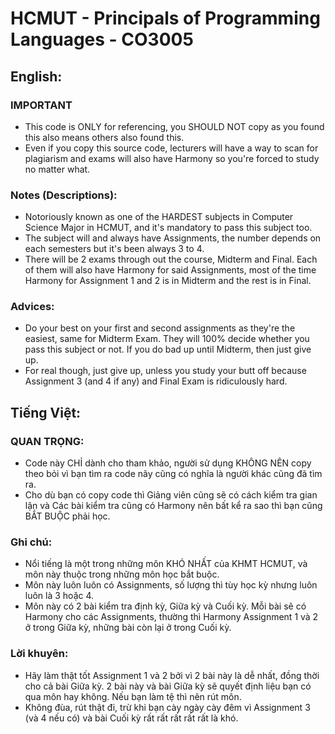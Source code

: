 # HCMUT - Principals of Programming Languages - CO3005

## English:
### IMPORTANT
- This code is ONLY for referencing, you SHOULD NOT copy as you found this also means others also found this.
- Even if you copy this source code, lecturers will have a way to scan for plagiarism and exams will also have Harmony so you're forced to study no matter what.

### Notes (Descriptions):
- Notoriously known as one of the HARDEST subjects in Computer Science Major in HCMUT, and it's mandatory to pass this subject too.
- The subject will and always have Assignments, the number depends on each semesters but it's been always 3 to 4.
- There will be 2 exams through out the course, Midterm and Final. Each of them will also have Harmony for said Assignments, most of the time Harmony for Assignment 1 and 2 is in Midterm and the rest is in Final.

### Advices:
- Do your best on your first and second assignments as they're the easiest, same for Midterm Exam. They will 100% decide whether you pass this subject or not. If you do bad up until Midterm, then just give up.
- For real though, just give up, unless you study your butt off because Assignment 3 (and 4 if any) and Final Exam is ridiculously hard.

## Tiếng Việt:
### QUAN TRỌNG:
- Code này CHỈ dành cho tham khảo, người sử dụng KHÔNG NÊN copy theo bỏi vì bạn tìm ra code nãy cũng có nghĩa là người khác cũng đã tìm ra.
- Cho dù bạn có copy code thì Giảng viên cũng sẽ có cách kiểm tra gian lận và Các bài kiểm tra cũng có Harmony nên bất kể ra sao thì bạn cũng BẮT BUỘC phải học.

### Ghi chú:
- Nổi tiếng là một trong những môn KHÓ NHẤT của KHMT HCMUT, và môn này thuộc trong những môn học bắt buộc.
- Môn này luôn luôn có Assignments, số lượng thì tùy học kỳ nhưng luôn luôn là 3 hoặc 4.
- Môn này có 2 bài kiểm tra định kỳ, Giữa kỳ và Cuối kỳ. Mỗi bài sẽ có Harmony cho các Assignments, thường thì Harmony Assignment 1 và 2 ở trong Giữa kỳ, những bài còn lại ở trong Cuối kỳ.

### Lời khuyên:
- Hãy làm thật tốt Assignment 1 và 2 bởi vì 2 bài này là dễ nhất, đồng thời cho cả bài Giữa kỳ. 2 bài này và bài Giữa kỳ sẽ quyết định liệu bạn có qua môn hay không. Nếu bạn làm tệ thì nên rút môn.
- Không đùa, rút thật đi, trừ khi bạn cày ngày cày đêm vì Assignment 3 (và 4 nếu có) và bài Cuối kỳ rất rất rất rất rất là khó.
